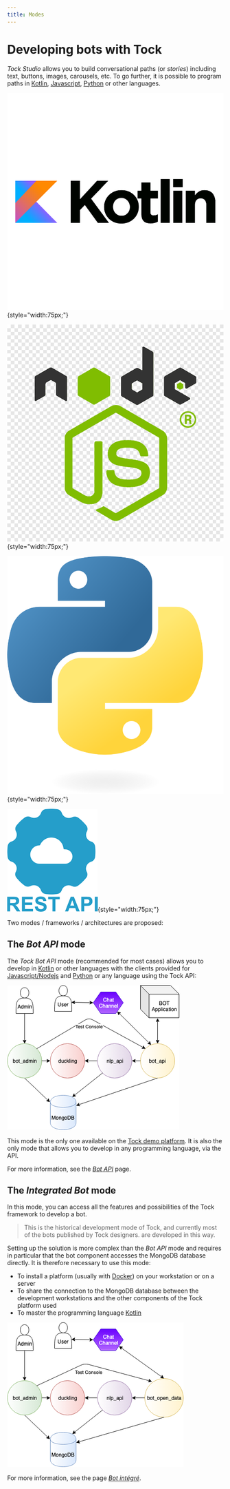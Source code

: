 ```yaml
---
title: Modes
---
```


# Developing bots with Tock

_Tock Studio_ allows you to build conversational paths (or _stories_) including text, buttons, images,
carousels, etc. To go further, it is possible to program paths
in [Kotlin](https://kotlinlang.org/), [Javascript](https://nodejs.org/), [Python](https://www.python.org/)
or other languages.


![logo kotlin](../img/kothlin.png "kotlin"){style="width:75px;"}


![logo nodejs](../img/nodejs.png "nodejs"){style="width:75px;"}


![logo python](../img/python.png "kothlin"){style="width:75px;"}


![logo rest-api](../img/restapi.png "rest api"){style="width:75px;"}


Two modes / frameworks / architectures are proposed:

## The *Bot API* mode

The _Tock Bot API_ mode (recommended for most cases) allows you to develop in [Kotlin](https://kotlinlang.org/)
or other languages ​​with the clients provided for [Javascript/Nodejs](https://nodejs.org/) and
[Python](https://www.python.org/) or any language using the Tock API:

![BOT API](../img/bot_api.png "BOT API")

This mode is the only one available on the [Tock demo platform](https://demo.tock.ai/).
It is also the only mode that allows you to develop in any programming language, via the API.

For more information, see the [_Bot API_](../bot-api) page.

## The *Integrated Bot* mode

In this mode, you can access all the features and possibilities of the Tock framework to develop a bot.

> This is the historical development mode of Tock, and currently most of the bots published by Tock designers.
are developed in this way.

Setting up the solution is more complex than the _Bot API_ mode and requires in particular that the bot component
accesses the MongoDB database directly. It is therefore necessary to use this mode:

- To install a platform (usually with [Docker](https://www.docker.com/)) on your workstation or on a server
- To share the connection to the MongoDB database between the development workstations and the other components
of the Tock platform used
- To master the programming language [Kotlin](https://kotlinlang.org/)

![Bot TOCK](../img/bot_open_data.png "Bot Tock")

For more information, see the page [_Bot intégré_](../bot-integre).